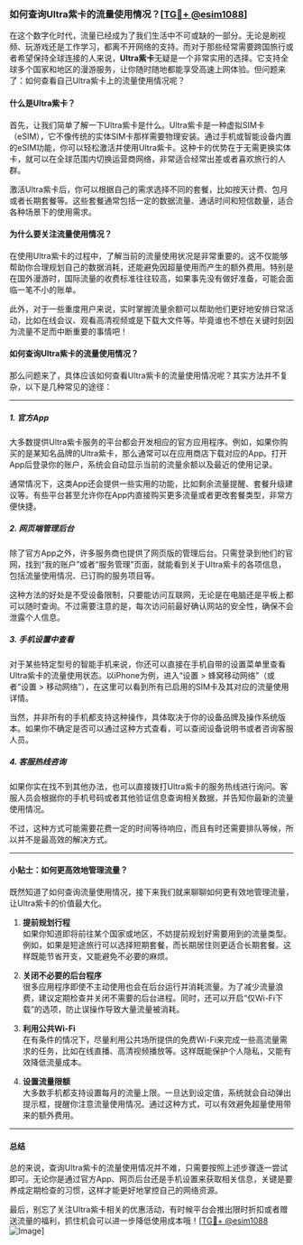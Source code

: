 ### 如何查询Ultra紫卡的流量使用情况？[[TG💪+ @esim1088](https://t.me/s/esim1088)]

在这个数字化时代，流量已经成为了我们生活中不可或缺的一部分。无论是刷视频、玩游戏还是工作学习，都离不开网络的支持。而对于那些经常需要跨国旅行或者希望保持全球连接的人来说，**Ultra紫卡**无疑是一个非常实用的选择。它支持全球多个国家和地区的漫游服务，让你随时随地都能享受高速上网体验。但问题来了：如何查看自己Ultra紫卡上的流量使用情况呢？

#### **什么是Ultra紫卡？**

首先，让我们简单了解一下Ultra紫卡是什么。Ultra紫卡是一种虚拟SIM卡（eSIM），它不像传统的实体SIM卡那样需要物理安装。通过手机或智能设备内置的eSIM功能，你可以轻松激活并使用Ultra紫卡。这种卡的优势在于无需更换实体卡，就可以在全球范围内切换运营商网络，非常适合经常出差或者喜欢旅行的人群。

激活Ultra紫卡后，你可以根据自己的需求选择不同的套餐，比如按天计费、包月或者长期套餐等。这些套餐通常包括一定的数据流量、通话时间和短信数量，适合各种场景下的使用需求。

#### **为什么要关注流量使用情况？**

在使用Ultra紫卡的过程中，了解当前的流量使用状况是非常重要的。这不仅能够帮助你合理规划自己的数据消耗，还能避免因超量使用而产生的额外费用。特别是在国外漫游时，国际流量的收费标准往往较高，如果事先没有做好准备，可能会面临一笔不小的账单。

此外，对于一些重度用户来说，实时掌握流量余额可以帮助他们更好地安排日常活动，比如在线会议、观看高清视频或是下载大文件等。毕竟谁也不想在关键时刻因为流量不足而中断重要的事情吧！

#### **如何查询Ultra紫卡的流量使用情况？**

那么问题来了，具体应该如何查看Ultra紫卡的流量使用情况呢？其实方法并不复杂，以下是几种常见的途径：

---

##### **1. 官方App**

大多数提供Ultra紫卡服务的平台都会开发相应的官方应用程序。例如，如果你购买的是某知名品牌的Ultra紫卡，那么通常可以在应用商店下载对应的App。打开App后登录你的账户，系统会自动显示当前的流量余额以及最近的使用记录。

通常情况下，这类App还会提供一些实用的功能，比如剩余流量提醒、套餐升级建议等。有些平台甚至允许你在App内直接购买更多流量或者更改套餐类型，非常方便快捷。

##### **2. 网页端管理后台**

除了官方App之外，许多服务商也提供了网页版的管理后台。只需登录到他们的官网，找到“我的账户”或者“服务管理”页面，就能看到关于Ultra紫卡的各项信息，包括流量使用情况、已订购的服务项目等。

这种方法的好处是不受设备限制，只要能访问互联网，无论是在电脑还是平板上都可以随时查询。不过需要注意的是，每次访问前最好确认网站的安全性，确保不会泄露个人信息。

##### **3. 手机设置中查看**

对于某些特定型号的智能手机来说，你还可以直接在手机自带的设置菜单里查看Ultra紫卡的流量使用状态。以iPhone为例，进入“设置 > 蜂窝移动网络”（或者“设置 > 移动网络”），在这里可以看到所有已启用的SIM卡及其对应的流量使用详情。

当然，并非所有的手机都支持这种操作，具体取决于你的设备品牌及操作系统版本。如果你不确定是否可以通过这种方式查看，可以查阅设备说明书或者咨询客服人员。

##### **4. 客服热线咨询**

如果你实在找不到其他办法，也可以直接拨打Ultra紫卡的服务热线进行询问。客服人员会根据你的手机号码或者其他验证信息查询相关数据，并告知你最新的流量使用情况。

不过，这种方式可能需要花费一定的时间等待响应，而且有时还需要排队等候，所以并不是最高效的解决方式。

---

#### **小贴士：如何更高效地管理流量？**

既然知道了如何查询流量使用情况，接下来我们就来聊聊如何更有效地管理流量，让Ultra紫卡的价值最大化。

1. **提前规划行程**  
   如果你知道即将前往某个国家或地区，不妨提前规划好需要用到的流量类型。例如，如果是短途旅行可以选择短期套餐，而长期居住则更适合长期套餐。这样既能节省开支，又能避免不必要的麻烦。

2. **关闭不必要的后台程序**  
   很多应用程序即使不主动使用也会在后台运行并消耗流量。为了减少流量浪费，建议定期检查并关闭不需要的后台进程。同时，还可以开启“仅Wi-Fi下载”的选项，防止误操作导致大量流量被消耗。

3. **利用公共Wi-Fi**  
   在有条件的情况下，尽量利用公共场所提供的免费Wi-Fi来完成一些高流量需求的任务，比如在线直播、高清视频播放等。这样既能保护个人隐私，又能有效降低流量成本。

4. **设置流量限额**  
   大多数手机都支持设置每月的流量上限。一旦达到设定值，系统就会自动弹出提示框，提醒你注意流量使用情况。通过这种方式，可以有效避免超量使用带来的额外费用。

---

#### **总结**

总的来说，查询Ultra紫卡的流量使用情况并不难，只需要按照上述步骤逐一尝试即可。无论你是通过官方App、网页后台还是手机设置来获取相关信息，关键是要养成定期检查的习惯，这样才能更好地掌控自己的网络资源。

最后，别忘了关注Ultra紫卡相关的优惠活动，有时候平台会推出限时折扣或者赠送流量的福利，抓住机会可以进一步降低使用成本哦！[[TG💪+ @esim1088](https://t.me/s/esim1088) ![Image](https://i.postimg.cc/4NQfJmqS/Snipaste-2025-05-13-00-14-12.png)]